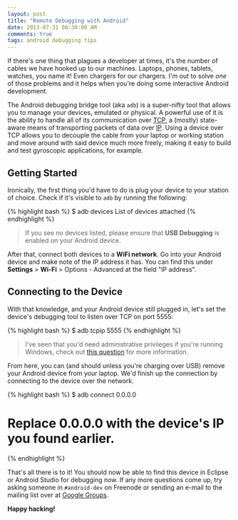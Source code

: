 ```yaml
---
layout: post
title: "Remote Debugging with Android"
date: 2013-07-31 08:30:00 AM
comments: true
tags: android debugging tips
---
```


If there's one thing that plagues a developer at times, it's the number of
cables we have hooked up to our machines. Laptops, phones, tablets, watches,
you name it! Even chargers for our chargers. I'm out to solve *one* of those
problems and it helps when you're doing some interactive Android development.

The Android debugging bridge tool (aka `adb`) is a super-nifty tool that
allows you to manage your devices, emulated or physical. A powerful use of it
is the ability to handle all of its communication over
[TCP](https://en.wikipedia.org/wiki/Transmission_Control_Protocol), a (mostly)
state-aware means of transporting packets of data over
[IP](http://en.wikipedia.org/wiki/Internet_Protocol). Using a device over TCP
allows you to decouple the cable from your laptop or working station and move
around with said device much more freely, making it easy to build and test
gyroscopic applications, for example.

## Getting Started

Ironically, the first thing you'd have to do is plug your device to your
station of choice. Check if it's visible to `adb` by running the following:

{% highlight bash %}
$ adb devices
List of devices attached 
<hexadecimal number of device>
{% endhighlight %}

> If you see no devices listed, please ensure that **USB Debugging** is
> enabled on your Android device.

After that, connect both devices to a **WiFi network**. Go into your Android
device and make note of the IP address it has. You can find this under
**Settings** > **Wi-Fi** > Options - Advanced at the field "IP address".

## Connecting to the Device
With that knowledge, and your Android device still plugged in, let's set the
device's debugging tool to listen over TCP on port 5555:

{% highlight bash %}
$ adb tcpip 5555
{% endhighlight %}

> I've seen that you'd need administrative privileges if you're running
> Windows, check out [this question](http://stackoverflow.com/questions/2604727/how-can-i-connect-to-android-with-adb-over-tcp)
> for more information.

From here, you can (and should unless you're charging over USB) remove your
Android device from your laptop. We'd finish up the connection by connecting
to the device over the network.

{% highlight bash %}
$ adb connect 0.0.0.0
# Replace 0.0.0.0 with the device's IP you found earlier.
{% endhighlight %}

That's all there is to it! You should now be able to find this device in
Eclipse or Android Studio for debugging now. If any more questions come up,
try asking someone in `#android-dev` on Freenode or sending an e-mail to the
mailing list over at [Google Groups](https://groups.google.com/forum/#!forum/android-developers).

**Happy hacking!**
